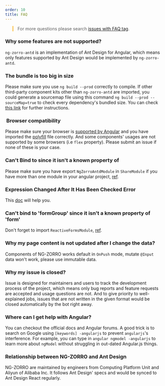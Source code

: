 ```yaml
---
order: 10
title: FAQ
---
```


<blockquote style="border-color: #faad14;"><p>For more questions please search <a href="https://github.com/NG-ZORRO/ng-zorro-antd/issues?q=is%3Aopen+is%3Aissue+label%3A%22%3Aquestion%3A+FAQ%22" target="_blank">issues with FAQ tag</a>.</p></blockquote>

### Why some features are not supported?

`ng-zorro-antd` is an implementation of Ant Design for Angular, which means only features supported by Ant Design would be implemented by `ng-zorro-antd`.

### The bundle is too big in size

Please make sure you use `ng build --prod` correctly to compile. If other third-party component kits other than `ng-zorro-antd` are imported, you could generate a sourcemap file using this command `ng build --prod --sourceMap=true` to check every dependency's bundled size. You can check [this link](https://angular.io/guide/deployment#inspect-the-bundles) for further instructions.

###  Browser compatibility

Please make sure your browser is [supported by Angular](https://github.com/angular/angular) and you have imported the [polyfill](https://angular.io/guide/browser-support) file correctly. And some components' usages are not supported by some browsers (i.e `flex` property). Please submit an issue if none of these is your case.

### Can't Bind to since it isn't a known property of

Please make sure you have export `NgZorroAntdModule` in `ShareModule` if you have more than one module in your angular project, [ref](https://angular.io/guide/sharing-ngmodules).

### Expression Changed After It Has Been Checked Error

This [doc](https://blog.angularindepth.com/everything-you-need-to-know-about-the-expressionchangedafterithasbeencheckederror-error-e3fd9ce7dbb4) will help you.

### Can't bind to 'formGroup' since it isn't a known property of 'form'

Don't forget to import `ReactiveFormsModule`, [ref](https://angular.io/guide/reactive-forms).

### Why my page content is not updated after I change the data?

Components of NG-ZORRO works default in `OnPush` mode, mutate `@Input` data won't work, please use immutable data.

### Why my issue is closed?

Issue is designed for maintainers and users to track the development process of the project, which means only bug reports and feature requests are accepted and usage questions are not. And to give priority to well-explained jobs, issues that are not written in the given format would be closed automatically by the bot right away.

### Where can I get help with Angular?

You can checkout the official docs and Angular forums. A good trick is to search on Google using `[keywords] -angularjs` to prevent `angularjs`'s interference. For example, you can type in `angular ngmodel -angularjs` to learn more about `ngModel` without struggling in out-dated Angular.js things.

### Relationship between NG-ZORRO and Ant Design

NG-ZORRO are maintained by engineers from Computing Platform Unit and Aliyun of Alibaba Inc. It follows Ant Design' specs and would be synced to Ant Design React regularly.
